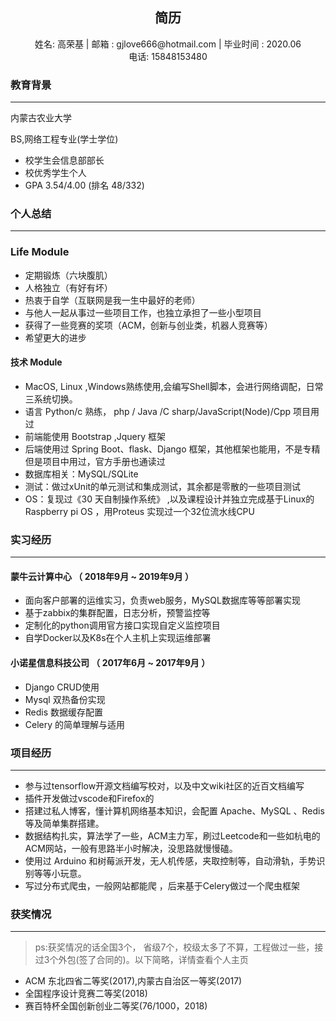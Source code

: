 <center><h2>简历</h2></center>
<center>姓名: 高荣基 | 邮箱 : gjlove666@hotmail.com | 毕业时间 : 2020.06 </center>
<center>电话: 15848153480 </center>

<h3>教育背景</h3>
<hr/>
<p aligh="left">内蒙古农业大学</p>  
<p aligh="right">BS,网络工程专业(学士学位)</p>

- 校学生会信息部部长<br>
- 校优秀学生个人<br>
- GPA 3.54/4.00 (排名 48/332) 

<h3>个人总结</h3>
<hr/>
<h3>Life Module</h3>

- 定期锻炼（六块腹肌）<br>
- 人格独立（有好有坏）<br>
- 热衷于自学（互联网是我一生中最好的老师）<br>
- 与他人一起从事过一些项目工作，也独立承担了一些小型项目<br>
- 获得了一些竞赛的奖项（ACM，创新与创业类，机器人竞赛等）<br>
- 希望更大的进步

<h4>技术 Module</h4>

- MacOS, Linux ,Windows熟练使用,会编写Shell脚本，会进行网络调配，日常三系统切换。<br>
- 语言 Python/c 熟练， php / Java /C sharp/JavaScript(Node)/Cpp 项目用过 <br>
- 前端能使用 Bootstrap ,Jquery 框架<br>
- 后端使用过 Spring Boot、flask、Django 框架，其他框架也能用，不是专精 但是项目中用过，官方手册也通读过<br>
- 数据库相关：MySQL/SQLite<br>
- 测试：做过xUnit的单元测试和集成测试，其余都是零散的一些项目测试<br>
- OS：复现过《30 天自制操作系统》 ,以及课程设计并独立完成基于Linux的Raspberry pi OS ，用Proteus 实现过一个32位流水线CPU<br>

<h3>实习经历</h3>
<hr/>
<h4>蒙牛云计算中心 （ 2018年9月 ~ 2019年9月 ）</h4>

- 面向客户部署的运维实习，负责web服务，MySQL数据库等等部署实现
- 基于zabbix的集群配置，日志分析，预警监控等
- 定制化的python调用官方接口实现自定义监控项目
- 自学Docker以及K8s在个人主机上实现运维部署

<h4> 小诺星信息科技公司 （ 2017年6月 ~ 2017年9月 ）</h4>

- Django CRUD使用
- Mysql 双热备份实现
- Redis 数据缓存配置
- Celery 的简单理解与适用

<h3>项目经历</h3>
<hr/>

- 参与过tensorflow开源文档编写校对，以及中文wiki社区的近百文档编写<br>
- 插件开发做过vscode和Firefox的<br>
- 搭建过私人博客，懂计算机网络基本知识，会配置 Apache、MySQL 、Redis 等及简单集群搭建。<br>
- 数据结构扎实，算法学了一些，ACM主力军，刷过Leetcode和一些如杭电的ACM网站，一般有思路半小时解决，没思路就慢慢磕。<br>
- 使用过 Arduino 和树莓派开发，无人机传感，夹取控制等，自动滑轨，手势识别等等小玩意。<br>
- 写过分布式爬虫，一般网站都能爬 ，后来基于Celery做过一个爬虫框架<br>

<h3>获奖情况</h3>
<hr/>

> ps:获奖情况的话全国3个， 省级7个，校级太多了不算，工程做过一些，接过3个外包(签了合同的)。以下简略，详情查看个人主页

- ACM 东北四省二等奖(2017),内蒙古自治区一等奖(2017)
- 全国程序设计竞赛二等奖(2018)
- 赛百特杯全国创新创业二等奖(76/1000，2018)
